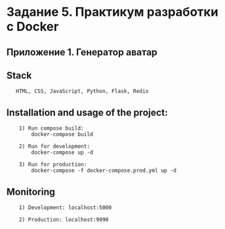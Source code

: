 #  Задание 5. Практикум разработки с Docker
## Приложение 1. Генератор аватар

## Stack
```
   HTML, CSS, JavaScript, Python, Flask, Redis
```
## Installation and usage of the project:
```
    1) Run compose build: 
        docker-compose build
```

```
    2) Run for development:
        docker-compose up -d
``` 
```
    3) Run for production:    
        docker-compose -f docker-compose.prod.yml up -d
```
## Monitoring
```
    1) Development: localhost:5000
``` 
```
    2) Production: localhost:9090
```